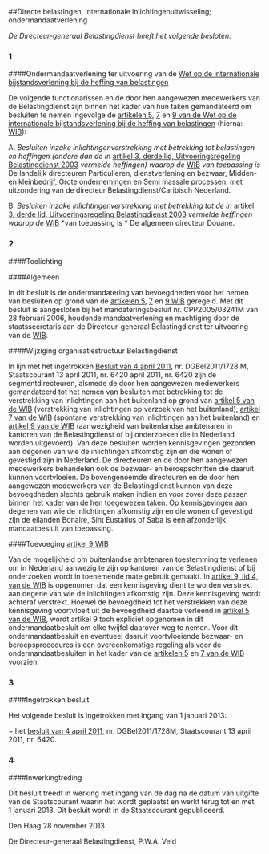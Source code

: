 <meta http-equiv='Content-Type' content='text/html; charset=utf-8' />

##Directe belastingen, internationale inlichtingenuitwisseling; ondermandaatverlening

*De Directeur-generaal Belastingdienst heeft het volgende besloten:*    
### 1  

####Ondermandaatverlening ter uitvoering van de [Wet op de internationale bijstandsverlening bij de heffing van belastingen](../../../../../../../wet/wet/op/de/internationale/bijstandsverlening/bij/de/heffing/van/belastingen/BWBR0003954/README.md)

De volgende functionarissen en de door hen aangewezen medewerkers van de Belastingdienst zijn binnen het kader van hun taken gemandateerd om besluiten te nemen ingevolge de [artikelen 5](../../../../../../../wet/wet/op/de/internationale/bijstandsverlening/bij/de/heffing/van/belastingen/BWBR0003954/README.md), [7](../../../../../../../wet/wet/op/de/internationale/bijstandsverlening/bij/de/heffing/van/belastingen/BWBR0003954/README.md) en [9 van de Wet op de internationale bijstandsverlening bij de heffing van belastingen](../../../../../../../wet/wet/op/de/internationale/bijstandsverlening/bij/de/heffing/van/belastingen/BWBR0003954/README.md) (hierna: [WIB](../../../../../../../wet/wet/op/de/internationale/bijstandsverlening/bij/de/heffing/van/belastingen/BWBR0003954/README.md)): 

A.  *Besluiten inzake inlichtingenverstrekking met betrekking tot belastingen en heffingen (andere dan de in* [artikel 3, derde lid, Uitvoeringsregeling Belastingdienst 2003](../../../../../../../ministeriele-regeling/uitvoeringsregeling/belastingdienst/2003/BWBR0014506/README.md) *vermelde heffingen) waarop de* [WIB](../../../../../../../wet/wet/op/de/internationale/bijstandsverlening/bij/de/heffing/van/belastingen/BWBR0003954/README.md) *van toepassing is*  De landelijk directeuren Particulieren, dienstverlening en bezwaar, Midden- en kleinbedrijf, Grote ondernemingen en Semi massale processen, met uitzondering van de directeur Belastingdienst/Caribisch Nederland.  

B.  *Besluiten inzake inlichtingenverstrekking met betrekking tot de in* [artikel 3, derde lid, Uitvoeringsregeling Belastingdienst 2003](../../../../../../../ministeriele-regeling/uitvoeringsregeling/belastingdienst/2003/BWBR0014506/README.md) *vermelde heffingen waarop de* [WIB](../../../../../../../wet/wet/op/de/internationale/bijstandsverlening/bij/de/heffing/van/belastingen/BWBR0003954/README.md) *van toepassing is * De algemeen directeur Douane.      
### 2  

####Toelichting

####Algemeen

In dit besluit is de ondermandatering van bevoegdheden voor het nemen van besluiten op grond van de [artikelen 5](../../../../../../../wet/wet/op/de/internationale/bijstandsverlening/bij/de/heffing/van/belastingen/BWBR0003954/README.md), [7](../../../../../../../wet/wet/op/de/internationale/bijstandsverlening/bij/de/heffing/van/belastingen/BWBR0003954/README.md) en [9 WIB](../../../../../../../wet/wet/op/de/internationale/bijstandsverlening/bij/de/heffing/van/belastingen/BWBR0003954/README.md) geregeld. Met dit besluit is aangesloten bij het mandateringsbesluit nr. CPP2005/03241M van 28 februari 2006, houdende mandaatverlening en machtiging door de staatssecretaris aan de Directeur-generaal Belastingdienst ter uitvoering van de [WIB](../../../../../../../wet/wet/op/de/internationale/bijstandsverlening/bij/de/heffing/van/belastingen/BWBR0003954/README.md).    

####Wijziging organisatiestructuur Belastingdienst

In lijn met het ingetrokken [Besluit van 4 april 2011](../../../../../../../beleidsregel/directe/belastingen/internationale/inlichtingenuitwisseling;/etc/BWBR0029834/README.md), nr. DGBel2011/1728 M, Staatscourant 13 april 2011, nr. 6420 april 2011, nr. 6420 zijn de segmentdirecteuren, alsmede de door hen aangewezen medewerkers gemandateerd tot het nemen van besluiten met betrekking tot de verstrekking van inlichtingen aan het buitenland op grond van [artikel 5 van de WIB](../../../../../../../wet/wet/op/de/internationale/bijstandsverlening/bij/de/heffing/van/belastingen/BWBR0003954/README.md) (verstrekking van inlichtingen op verzoek van het buitenland), [artikel 7 van de WIB](../../../../../../../wet/wet/op/de/internationale/bijstandsverlening/bij/de/heffing/van/belastingen/BWBR0003954/README.md) (spontane verstrekking van inlichtingen aan het buitenland) en [artikel 9 van de WIB](../../../../../../../wet/wet/op/de/internationale/bijstandsverlening/bij/de/heffing/van/belastingen/BWBR0003954/README.md) (aanwezigheid van buitenlandse ambtenaren in kantoren van de Belastingdienst of bij onderzoeken die in Nederland worden uitgevoerd). Van deze besluiten worden kennisgevingen gezonden aan degenen van wie de inlichtingen afkomstig zijn en die wonen of gevestigd zijn in Nederland. De directeuren en de door hen aangewezen medewerkers behandelen ook de bezwaar- en beroepschriften die daaruit kunnen voortvloeien. De bovengenoemde directeuren en de door hen aangewezen medewerkers van de Belastingdienst kunnen van deze bevoegdheden slechts gebruik maken indien en voor zover deze passen binnen het kader van de hen toegewezen taken. Op kennisgevingen aan degenen van wie de inlichtingen afkomstig zijn en die wonen of gevestigd zijn de eilanden Bonaire, Sint Eustatius of Saba is een afzonderlijk mandaatbesluit van toepassing.    

####Toevoeging [artikel 9 WIB](../../../../../../../wet/wet/op/de/internationale/bijstandsverlening/bij/de/heffing/van/belastingen/BWBR0003954/README.md)

Van de mogelijkheid om buitenlandse ambtenaren toestemming te verlenen om in Nederland aanwezig te zijn op kantoren van de Belastingdienst of bij onderzoeken wordt in toenemende mate gebruik gemaakt. In [artikel 9, lid 4, van de WIB](../../../../../../../wet/wet/op/de/internationale/bijstandsverlening/bij/de/heffing/van/belastingen/BWBR0003954/README.md) is opgenomen dat een kennisgeving dient te worden verstrekt aan degene van wie de inlichtingen afkomstig zijn. Deze kennisgeving wordt achteraf verstrekt. Hoewel de bevoegdheid tot het verstrekken van deze kennisgeving voortvloeit uit de bevoegdheid daartoe verleend in [artikel 5 van de WIB](../../../../../../../wet/wet/op/de/internationale/bijstandsverlening/bij/de/heffing/van/belastingen/BWBR0003954/README.md), wordt artikel 9 toch expliciet opgenomen in dit ondermandaatbesluit om elke twijfel daarover weg te nemen. Voor dit ondermandaatbesluit en eventueel daaruit voortvloeiende bezwaar- en beroepsprocedures is een overeenkomstige regeling als voor de ondermandaatbesluiten in het kader van de [artikelen 5](../../../../../../../wet/wet/op/de/internationale/bijstandsverlening/bij/de/heffing/van/belastingen/BWBR0003954/README.md) en [7 van de WIB](../../../../../../../wet/wet/op/de/internationale/bijstandsverlening/bij/de/heffing/van/belastingen/BWBR0003954/README.md) voorzien.     
### 3  

####Ingetrokken besluit

Het volgende besluit is ingetrokken met ingang van 1 januari 2013: 

− het [besluit van 4 april 2011](../../../../../../../beleidsregel/directe/belastingen/internationale/inlichtingenuitwisseling;/etc/BWBR0029834/README.md), nr. DGBel2011/1728M, Staatscourant 13 april 2011, nr. 6420.      
### 4  

####Inwerkingtreding

Dit besluit treedt in werking met ingang van de dag na de datum van uitgifte van de Staatscourant waarin het wordt geplaatst en werkt terug tot en met 1 januari 2013.      Dit besluit wordt in de Staatscourant gepubliceerd.   

Den Haag 
28 november 2013   

De 
Directeur-generaal Belastingdienst,
P.W.A. Veld     
